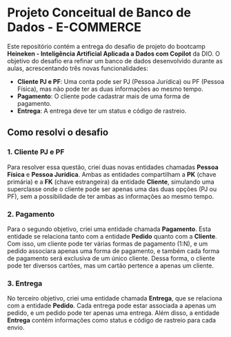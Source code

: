 # Projeto Conceitual de Banco de Dados - E-COMMERCE

Este repositório contém a entrega do desafio de projeto do bootcamp **Heineken - Inteligência Artificial Aplicada a Dados com Copilot** da DIO. O objetivo do desafio era refinar um banco de dados desenvolvido durante as aulas, acrescentando três novas funcionalidades: 

- **Cliente PJ e PF**: Uma conta pode ser PJ (Pessoa Jurídica) ou PF (Pessoa Física), mas não pode ter as duas informações ao mesmo tempo.
- **Pagamento**: O cliente pode cadastrar mais de uma forma de pagamento.
- **Entrega**: A entrega deve ter um status e código de rastreio.

## Como resolvi o desafio

### 1. Cliente PJ e PF
Para resolver essa questão, criei duas novas entidades chamadas **Pessoa Física** e **Pessoa Jurídica**. Ambas as entidades compartilham a **PK** (chave primária) e a **FK** (chave estrangeira) da entidade **Cliente**, simulando uma superclasse onde o cliente pode ser apenas uma das duas opções (PJ ou PF), sem a possibilidade de ter ambas as informações ao mesmo tempo.

### 2. Pagamento
Para o segundo objetivo, criei uma entidade chamada **Pagamento**. Esta entidade se relaciona tanto com a entidade **Pedido** quanto com a **Cliente**. Com isso, um cliente pode ter várias formas de pagamento (1:N), e um pedido associara apenas uma forma de pagamento, e também cada forma de pagamento será exclusiva de um único cliente. Dessa forma, o cliente pode ter diversos cartões, mas um cartão pertence a apenas um cliente.

### 3. Entrega
No terceiro objetivo, criei uma entidade chamada **Entrega**, que se relaciona com a entidade **Pedido**. Cada entrega pode estar associada a apenas um pedido, e um pedido pode ter apenas uma entrega. Além disso, a entidade **Entrega** contém informações como status e código de rastreio para cada envio.

